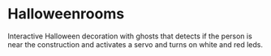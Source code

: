 # Halloweenrooms
Interactive Halloween decoration with ghosts that detects if the person is near the construction and activates a servo and turns on white and red leds.
